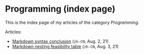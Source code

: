 # Programming (index page)

This is the index page of my articles of the category _Programming_.

Articles:

- [Markdown syntax conclusion](/articles/prog/markdown) (`zh-CN`, Aug. 2, 21)
- [Markdown nesting feasibility table](/articles/prog/markdown-nesting-chart) (`zh-CN`, Aug. 3, 21)

